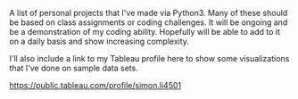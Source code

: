 A list of personal projects that I've made via Python3. Many of these should be based on class assignments or coding challenges. It will be ongoing and be a demonstration of my coding ability. Hopefully will be able to add to it on a daily basis and show increasing complexity.

I'll also include a link to my Tableau profile here to show some visualizations that I've done on sample data sets.

https://public.tableau.com/profile/simon.li4501
